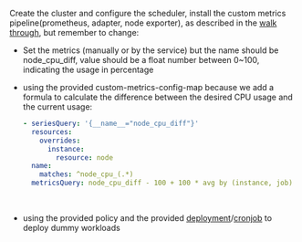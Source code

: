 Create the cluster and configure the scheduler, install the custom metrics pipeline(prometheus, adapter, node exporter), as described in the [walk through](intel-scheduler-walkthrough.md), but remember to change:

- Set the metrics (manually or by the service) but the name should be node_cpu_diff, value should be a float number between 0~100, indicating the usage in percentage

- using the provided custom-metrics-config-map because we add a formula to calculate the difference between the desired CPU usage and the current usage:

  ```Yaml
  - seriesQuery: '{__name__="node_cpu_diff"}'
    resources:
      overrides:
        instance:
          resource: node
    name:
      matches: ^node_cpu_(.*)
    metricsQuery: node_cpu_diff - 100 + 100 * avg by (instance, job) (rate(node_cpu_seconds_total{mode="idle"}[1m]))
  ```

  ​

- using the provided policy and the provided [deployment](cpu-diff-demo/cpu-deployment.yaml)/[cronjob](cpu-diff-demo/25-cpu-stress-test-cron.yaml) to deploy dummy workloads

